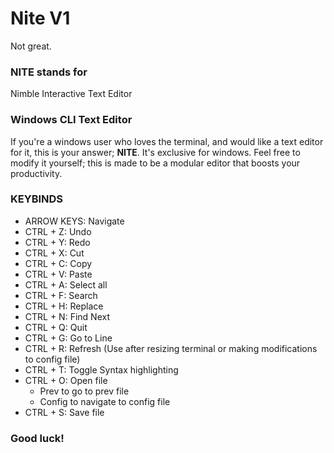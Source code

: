 # Nite V1
Not great.

### NITE stands for
Nimble Interactive Text Editor

### Windows CLI Text Editor
If you're a windows user who loves the terminal, and would like a text editor for it, this is your answer; **NITE**. It's exclusive for windows. Feel free to modify it yourself; this is made to be a modular editor that boosts your productivity.

### KEYBINDS
- ARROW KEYS: Navigate
- CTRL + Z: Undo
- CTRL + Y: Redo
- CTRL + X: Cut
- CTRL + C: Copy
- CTRL + V: Paste
- CTRL + A: Select all
- CTRL + F: Search
- CTRL + H: Replace
- CTRL + N: Find Next
- CTRL + Q: Quit
- CTRL + G: Go to Line
- CTRL + R: Refresh (Use after resizing terminal or making modifications to config file)
- CTRL + T: Toggle Syntax highlighting
- CTRL + O: Open file
  - Prev to go to prev file
  - Config to navigate to config file
- CTRL + S: Save file

### Good luck!
